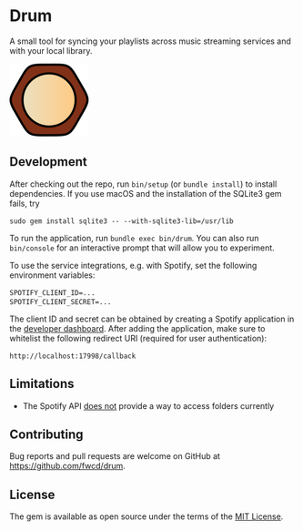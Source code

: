 # Drum

A small tool for syncing your playlists across music streaming services and with your local library.

![Icon](artwork/icon128.png)

## Development

After checking out the repo, run `bin/setup` (or `bundle install`) to install dependencies. If you use macOS and the installation of the SQLite3 gem fails, try

```
sudo gem install sqlite3 -- --with-sqlite3-lib=/usr/lib
```

To run the application, run `bundle exec bin/drum`. You can also run `bin/console` for an interactive prompt that will allow you to experiment.

To use the service integrations, e.g. with Spotify, set the following environment variables:

```
SPOTIFY_CLIENT_ID=...
SPOTIFY_CLIENT_SECRET=...
```

The client ID and secret can be obtained by creating a Spotify application in the [developer dashboard](https://developer.spotify.com/dashboard/applications). After adding the application, make sure to whitelist the following redirect URI (required for user authentication):

```
http://localhost:17998/callback
```

## Limitations

* The Spotify API [does not](https://developer.spotify.com/documentation/general/guides/working-with-playlists/#folders) provide a way to access folders currently

## Contributing

Bug reports and pull requests are welcome on GitHub at https://github.com/fwcd/drum.

## License

The gem is available as open source under the terms of the [MIT License](https://opensource.org/licenses/MIT).
